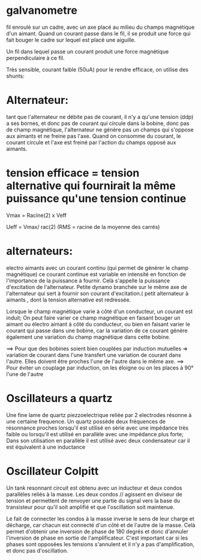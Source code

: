# galvanometre

fil enroulé sur un cadre, avec un axe placé au milieu du champs magnétique d'un aimant. Quand un courant passe dans le fil, il se produit une force qui fait bouger le cadre sur lequel est placé une aiguille.

Un fil dans lequel passe un courant produit une force magnétique perpendiculaire à ce fil.

Très sensible, courant faible (50uA) pour le rendre efficace, on utilise des shunts:


# Alternateur:

tant que l'alternateur ne débite pas de courant, il n'y a qu'une tension (ddp) a ses bornes, et donc pas de courant qui circule dans la bobine, donc pas de champ magnétique, l'alternateur ne génère pas un champs qui s'oppose aux aimants et ne freine pas l'axe. Quand on consomme du courant, le courant circule et l'axe est freiné par l'action du champs opposé aux aimants.

# tension efficace = tension alternative qui fournirait la même puissance qu'une tension continue

Vmax = Racine(2) x Veff

Ueff = Vmax/ rac(2)   (RMS = racine de la moyenne des carrés)

# alternateurs: 

electro aimants avec un courant continu (qui permet de générer le champ magnétique) ce courant continue est variable en intensité en fonction de l'importance de la puissance à fournir. Celà s'appelle la puissance d'excitation de l'alternateur.
Petite dynamo branchée sur le même axe de l'alternateur qui sert à fournir son courant d'excitation.( petit alternateur à aimants , dont la tension
alternative est redressée.

Lorsque le champ magnétique varie à côté d'un conducteur, un courant est induit;
On peut faire varier ce champ magnétique en faisant bouger un aimant ou électro aimant à côté du conducteur, ou bien en faisant varier le courant qui passe
dans  une bobine, car la variation de ce courant génère également une variation du champ magnétique dans cette bobine.

==> Pour que des bobines soient bien couplées par induction mutuelles => variation de courant dans l'une transfert une variation de courant dans l'autre.
Elles doivent être proches l'une de l'autre dans le même axe.
==> Pour éviter un couplage par induction, on les éloigne ou on les places à 90° l'une de l'autre


# Oscillateurs a quartz

Une fine lame de quartz piezzoelectrique reliée par 2 electrodes résonne à une certaine frequence.
Un quartz possède deux fréquences de résonnance proches lorsqu'il est utilisé en série avec une impédance très faible
ou lorsqu'il est utilisé en parallèle avec une impédance plus forte;
Dans son utilisation en parallèle il est utilisé avec deux condensateur car il est équivalent à une inductance

# Oscillateur Colpitt

Un tank resonnant circuit est obtenu avec un inducteur et deux condos parallèles reliés à la masse. Les deux condos // agissent en diviseur de tension et permettent de renvoyer une partie du signal vers la base du transisteur pour qu'il soit amplifié et que l'oscillation soit maintenue.

Le fait de connecter les condos à la masse inverse le sens de leur charge et décharge, car chacun est connecté d'un côté et de l'autre de la masse. Celà permet d'obtenir une inversion de phase de 180 degrés et donc d'annuler l'inversion de phase en sortie de l'amplificateur. C'est important car si les phases sont opposées les tensions s'annulent et il n'y a pas d'amplification, et donc pas d'oscillation.

